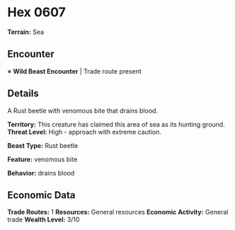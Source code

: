 # Hex 0607

**Terrain:** Sea

## Encounter
※ **Wild Beast Encounter** | Trade route present

## Details
A Rust beetle with venomous bite that drains blood.

**Territory:** This creature has claimed this area of sea as its hunting ground.
**Threat Level:** High - approach with extreme caution.

**Beast Type:** Rust beetle

**Feature:** venomous bite

**Behavior:** drains blood

## Economic Data
**Trade Routes:** 1
**Resources:** General resources
**Economic Activity:** General trade
**Wealth Level:** 3/10
